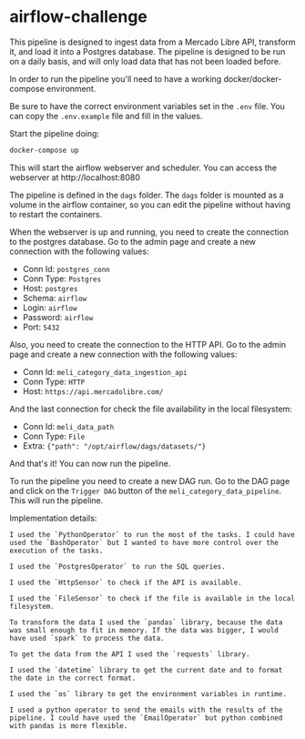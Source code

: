 # airflow-challenge

This pipeline is designed to ingest data from a Mercado Libre API, transform it, and load it into a Postgres database. The pipeline is designed to be run on a daily basis, and will only load data that has not been loaded before.

In order to run the pipeline you'll need to have a working docker/docker-compose environment.

Be sure to have the correct environment variables set in the `.env` file. You can copy the `.env.example` file and fill in the values.

Start the pipeline doing:

```bash
docker-compose up
```

This will start the airflow webserver and scheduler. You can access the webserver at http://localhost:8080

The pipeline is defined in the `dags` folder. The `dags` folder is mounted as a volume in the airflow container, so you can edit the pipeline without having to restart the containers.


When the webserver is up and running, you need to create the connection to the postgres database. Go to the admin page and create a new connection with the following values:

- Conn Id: `postgres_conn`
- Conn Type: `Postgres`
- Host: `postgres`
- Schema: `airflow`
- Login: `airflow`
- Password: `airflow`
- Port: `5432`

Also, you need to create the connection to the HTTP API. Go to the admin page and create a new connection with the following values:

- Conn Id: `meli_category_data_ingestion_api`
- Conn Type: `HTTP`
- Host: `https://api.mercadolibre.com/`

And the last connection for check the file availability in the local filesystem:

- Conn Id: `meli_data_path`
- Conn Type: `File`
- Extra: `{"path": "/opt/airflow/dags/datasets/"}`

And that's it! You can now run the pipeline.

To run the pipeline you need to create a new DAG run. Go to the DAG page and click on the `Trigger DAG` button of the `meli_category_data_pipeline`. This will run the pipeline.

Implementation details:

    I used the `PythonOperator` to run the most of the tasks. I could have used the `BashOperator` but I wanted to have more control over the execution of the tasks. 

    I used the `PostgresOperator` to run the SQL queries.

    I used the `HttpSensor` to check if the API is available.

    I used the `FileSensor` to check if the file is available in the local filesystem.

    To transform the data I used the `pandas` library, because the data was small enough to fit in memory. If the data was bigger, I would have used `spark` to process the data.

    To get the data from the API I used the `requests` library.

    I used the `datetime` library to get the current date and to format the date in the correct format.

    I used the `os` library to get the environment variables in runtime.

    I used a python operator to send the emails with the results of the pipeline. I could have used the `EmailOperator` but python combined with pandas is more flexible.


